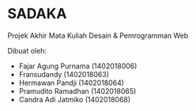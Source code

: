 # SADAKA
Projek Akhir Mata Kuliah Desain & Pemrogramman Web

Dibuat oleh:
- Fajar Agung Purnama (1402018006)
- Fransudandy (1402018063)
- Hermawan Pandji (1402018064)
- Pramudito Ramadhan (1402018065)
- Candra Adi Jatmiko (1402018068)
